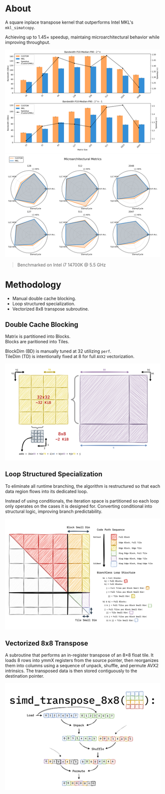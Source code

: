 # About
A square inplace transpose kernel that outperforms Intel MKL's `mkl_simatcopy`.

Achieving up to 1.45× speedup, maintaing microarchitectural behavior while improving throughput.


![bar-chart](./images/bandwidth_bar_chart.png)
![radar-chart](./images/perf_radar_chart.png)

> Benchmarked on Intel i7 14700K @ 5.5 GHz

# Methodology
- Manual double cache blocking.  
- Loop structured specialization.  
- Vectorized 8x8 transpose subroutine.

## Double Cache Blocking
Matrix is partitioned into Blocks.  
Blocks are paritioned into Tiles.

BlockDim (BD) is manually tuned at 32 utilizing `perf`.  
TileDim (TD) is intentionally fixed at 8 for full `AVX2` vectorization.

![cache-blocking](./images/blocking.png)

## Loop Structured Specialization
To eliminate all runtime branching, the algorithm is restructured so that each data region flows into its dedicated loop.

Instead of using conditionals, the iteration space is partitioned so each loop only operates on the cases it is designed for. Converting conditional into structural logic, improving branch predictability.

![specialization](./images/specialization.png)

## Vectorized 8x8 Transpose

A subroutine that performs an in-register transpose of an 8×8 float tile. It loads 8 rows into ymmX registers from the source pointer, then reorganizes them into columns using a sequence of unpack, shuffle, and permute AVX2 intrinsics. The transposed data is then stored contiguously to the destination pointer.

![8x8-transpose](./images/8x8_transpose.png)
